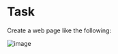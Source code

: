 # Task
Create a web page like the following:

![image](https://user-images.githubusercontent.com/85792514/170869640-20cf9c19-48d1-4f46-898f-01ab699cd5c4.png)

